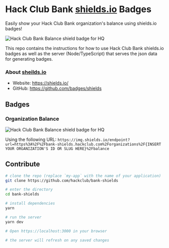 # Hack Club Bank [shields.io](https://shields.io/) Badges

Easily show your Hack Club Bank organization's balance using shields.io badges!

![Hack Club Bank Balance shield badge for HQ](https://img.shields.io/endpoint?url=https%3A%2F%2Fbank-shields.hackclub.com%2Forganizations%2Fhq%2Fbalance)

This repo contains the instructions for how to use Hack Club Bank shields.io
badges as well as the server (Node/TypeScript) that serves the json data for
generating badges.

### About [sheilds.io](https://shields.io/)

- Website: https://shields.io/
- GitHub: https://github.com/badges/shields

## Badges

### Organization Balance

![Hack Club Bank Balance shield badge for HQ](https://img.shields.io/endpoint?url=https%3A%2F%2Fbank-shields.hackclub.com%2Forganizations%2Fhq%2Fbalance)

Using the following URL: `https://img.shields.io/endpoint?url=https%3A%2F%2Fbank-shields.hackclub.com%2Forganizations%2F{INSERT YOUR ORGANIZATION'S ID OR SLUG HERE}%2Fbalance`

## Contribute

```sh
# clone the repo (replace `my-app` with the name of your application)
git clone https://github.com/hackclub/bank-shields

# enter the directory
cd bank-shields

# install dependencies
yarn

# run the server
yarn dev

# Open https://localhost:3000 in your browser

# the server will refresh on any saved changes
```
